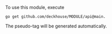 To use this module, execute
```
go get github.com/deckhouse/MODULE/api@main. 
```

The pseudo-tag will be generated automatically.
